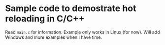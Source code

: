 # Sample code to demostrate hot reloading in C/C++

Read `main.c` for information.
Example only works in Linux (for now). 
Will add Windows and more examples when I have time.
